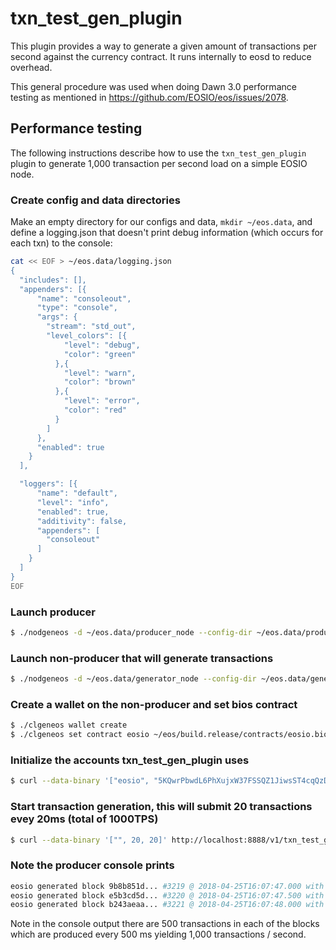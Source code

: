 # txn\_test\_gen\_plugin

This plugin provides a way to generate a given amount of transactions per second against the currency contract. It runs internally to eosd to reduce overhead.

This general procedure was used when doing Dawn 3.0 performance testing as mentioned in https://github.com/EOSIO/eos/issues/2078.

## Performance testing

The following instructions describe how to use the `txn_test_gen_plugin` plugin to generate 1,000 transaction per second load on a simple EOSIO node.

### Create config and data directories
Make an empty directory for our configs and data, `mkdir ~/eos.data`, and define a logging.json that doesn't print debug information (which occurs for each txn) to the console:
```bash
cat << EOF > ~/eos.data/logging.json
{
  "includes": [],
  "appenders": [{
      "name": "consoleout",
      "type": "console",
      "args": {
        "stream": "std_out",
        "level_colors": [{
            "level": "debug",
            "color": "green"
          },{
            "level": "warn",
            "color": "brown"
          },{
            "level": "error",
            "color": "red"
          }
        ]
      },
      "enabled": true
    }
  ],

  "loggers": [{
      "name": "default",
      "level": "info",
      "enabled": true,
      "additivity": false,
      "appenders": [
        "consoleout"
      ]
    }
  ]
}
EOF
```

### Launch producer
```bash
$ ./nodgeneos -d ~/eos.data/producer_node --config-dir ~/eos.data/producer_node -l ~/eos.data/logging.json --http-server-address "" -p eosio -e
```

### Launch non-producer that will generate transactions
```bash
$ ./nodgeneos -d ~/eos.data/generator_node --config-dir ~/eos.data/generator_node -l ~/eos.data/logging.json --plugin eosio::txn_test_gen_plugin --plugin eosio::wallet_api_plugin --plugin eosio::chain_api_plugin --p2p-peer-address localhost:9876 --p2p-listen-endpoint localhost:5555
```

### Create a wallet on the non-producer and set bios contract
```bash
$ ./clgeneos wallet create
$ ./clgeneos set contract eosio ~/eos/build.release/contracts/eosio.bios/ 
```

### Initialize the accounts txn_test_gen_plugin uses
```bash
$ curl --data-binary '["eosio", "5KQwrPbwdL6PhXujxW37FSSQZ1JiwsST4cqQzDeyXtP79zkvFD3"]' http://localhost:8888/v1/txn_test_gen/create_test_accounts
```

### Start transaction generation, this will submit 20 transactions evey 20ms (total of 1000TPS)
```bash
$ curl --data-binary '["", 20, 20]' http://localhost:8888/v1/txn_test_gen/start_generation
```

### Note the producer console prints
```bash
eosio generated block 9b8b851d... #3219 @ 2018-04-25T16:07:47.000 with 500 trxs, lib: 3218
eosio generated block e5b3cd5d... #3220 @ 2018-04-25T16:07:47.500 with 500 trxs, lib: 3219
eosio generated block b243aeaa... #3221 @ 2018-04-25T16:07:48.000 with 500 trxs, lib: 3220
```

Note in the console output there are 500 transactions in each of the blocks which are produced every 500 ms yielding 1,000 transactions / second.

